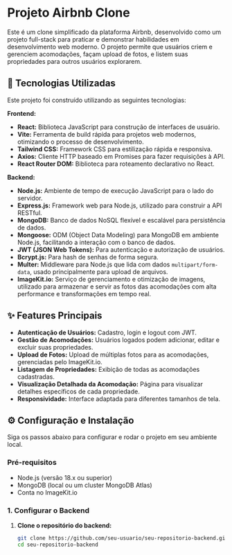# Projeto Airbnb Clone

Este é um clone simplificado da plataforma Airbnb, desenvolvido como um projeto full-stack para praticar e demonstrar habilidades em desenvolvimento web moderno. O projeto permite que usuários criem e gerenciem acomodações, façam upload de fotos, e listem suas propriedades para outros usuários explorarem.

## 🚀 Tecnologias Utilizadas

Este projeto foi construído utilizando as seguintes tecnologias:

**Frontend:**
*   **React:** Biblioteca JavaScript para construção de interfaces de usuário.
*   **Vite:** Ferramenta de build rápida para projetos web modernos, otimizando o processo de desenvolvimento.
*   **Tailwind CSS:** Framework CSS para estilização rápida e responsiva.
*   **Axios:** Cliente HTTP baseado em Promises para fazer requisições à API.
*   **React Router DOM:** Biblioteca para roteamento declarativo no React.

**Backend:**
*   **Node.js:** Ambiente de tempo de execução JavaScript para o lado do servidor.
*   **Express.js:** Framework web para Node.js, utilizado para construir a API RESTful.
*   **MongoDB:** Banco de dados NoSQL flexível e escalável para persistência de dados.
*   **Mongoose:** ODM (Object Data Modeling) para MongoDB em ambiente Node.js, facilitando a interação com o banco de dados.
*   **JWT (JSON Web Tokens):** Para autenticação e autorização de usuários.
*   **Bcrypt.js:** Para hash de senhas de forma segura.
*   **Multer:** Middleware para Node.js que lida com dados `multipart/form-data`, usado principalmente para upload de arquivos.
*   **ImageKit.io:** Serviço de gerenciamento e otimização de imagens, utilizado para armazenar e servir as fotos das acomodações com alta performance e transformações em tempo real.

## ✨ Features Principais

*   **Autenticação de Usuários:** Cadastro, login e logout com JWT.
*   **Gestão de Acomodações:** Usuários logados podem adicionar, editar e excluir suas propriedades.
*   **Upload de Fotos:** Upload de múltiplas fotos para as acomodações, gerenciadas pelo ImageKit.io.
*   **Listagem de Propriedades:** Exibição de todas as acomodações cadastradas.
*   **Visualização Detalhada da Acomodação:** Página para visualizar detalhes específicos de cada propriedade.
*   **Responsividade:** Interface adaptada para diferentes tamanhos de tela.

## ⚙️ Configuração e Instalação

Siga os passos abaixo para configurar e rodar o projeto em seu ambiente local.

### Pré-requisitos

*   Node.js (versão 18.x ou superior)
*   MongoDB (local ou um cluster MongoDB Atlas)
*   Conta no ImageKit.io

### 1. Configurar o Backend

1.  **Clone o repositório do backend:**
    ```bash  
    git clone https://github.com/seu-usuario/seu-repositorio-backend.git  
    cd seu-repositorio-backend  
